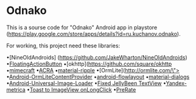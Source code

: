 Odnako
======

This is a sourse code for "Odnako" Android app in playstore (https://play.google.com/store/apps/details?id=ru.kuchanov.odnako).

For working, this project need these libraries:

•[NineOldAndroids] (https://github.com/JakeWharton/NineOldAndroids)
•[FloatingActionButton](https://github.com/makovkastar/FloatingActionButton)
•[okhttp](https://github.com/square/okhttp
•[mimecraft](https://github.com/square/mimecraft)
•[ACRA](https://github.com/ACRA/acra)
•[material-ripple](https://github.com/balysv/material-ripple)
•[OrmLite](http://ormlite.com/\">
•[Android-OrmLiteContentProvider](https://github.com/jakenjarvis/Android-OrmLiteContentProvider)
•[android-flowlayout](https://github.com/ApmeM/android-flowlayout)
•[material-dialogs](https://github.com/afollestad/material-dialogs)
•[Android-Universal-Image-Loader](https://github.com/nostra13/Android-Universal-Image-Loader)
•[Fixed JellyBeen TextView](https://gist.github.com/pyricau/3424004)
•[Yandex-metrica](https://github.com/yandexmobile/metrica-sdk-android)
•[Toast to ImageView onLongClick](https://github.com/scruffyfox/Robin-Client/blob/master/v2%20client/Robin/src/main/java/in/lib/view/HintedImageView.java)
•[PreRate](https://bitbucket.org/sagus_helgy/prerate)

